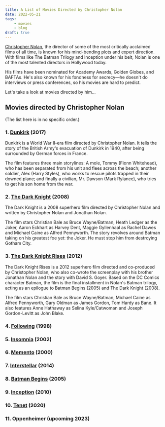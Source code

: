 ```yaml
---
title: A List of Movies Directed by Christopher Nolan
date: 2022-05-21
tags:
    - movies
    - blog
draft: true
---
```


[Christopher Nolan](/about/), the director of some of the most critically acclaimed films of all time, is known for his mind-bending plots and expert direction. With films like The Batman Trilogy and Inception under his belt, Nolan is one of the most talented directors in Hollywood today.

His films have been nominated for Academy Awards, Golden Globes, and BAFTAs. He's also known for his fondness for secrecy—he doesn't do interviews or press conferences, so his movies are hard to predict.

Let's take a look at movies directed by him...

## Movies directed by Christopher Nolan

(The list here is in no specific order.)

### 1. [Dunkirk](/posts/movie-dunkirk/) (2017)

Dunkirk is a World War II-era film directed by Christopher Nolan. It tells the story of the British Army's evacuation of Dunkirk in 1940, after being surrounded by German forces in France.

The film features three main storylines: A mole, Tommy (Fionn Whitehead), who has been separated from his unit and flees across the beach; another soldier, Alex (Harry Styles), who works to rescue pilots trapped in their downed plane; and finally a civilian, Mr. Dawson (Mark Rylance), who tries to get his son home from the war.

### 2. [The Dark Knight](/posts/movie-the-dark-knight/) (2008)

The Dark Knight is a 2008 superhero film directed by Christopher Nolan and written by Christopher Nolan and Jonathan Nolan.

The film stars Christian Bale as Bruce Wayne/Batman, Heath Ledger as the Joker, Aaron Eckhart as Harvey Dent, Maggie Gyllenhaal as Rachel Dawes and Michael Caine as Alfred Pennyworth. The story revolves around Batman taking on his greatest foe yet: the Joker. He must stop him from destroying Gotham City.

### 3. [The Dark Knight Rises](/posts/movie-the-dark-knight-rises/) (2012)

The Dark Knight Rises is a 2012 superhero film directed and co-produced by Christopher Nolan, who also co-wrote the screenplay with his brother Jonathan Nolan and the story with David S. Goyer. Based on the DC Comics character Batman, the film is the final installment in Nolan's Batman trilogy, acting as an epilogue to Batman Begins (2005) and The Dark Knight (2008).

The film stars Christian Bale as Bruce Wayne/Batman, Michael Caine as Alfred Pennyworth, Gary Oldman as James Gordon, Tom Hardy as Bane. It also features Anne Hathaway as Selina Kyle/Catwoman and Joseph Gordon-Levitt as John Blake.

### 4. [Following](/posts/movie-following/) (1998)

### 5. [Insomnia](/posts/movie-insomnia/) (2002)

### 6. [Memento](/posts/movie-memento/) (2000)

### 7. [Interstellar](/posts/movie-interstellar/) (2014)

### 8. [Batman Begins](/posts/movie-batman-begins/) (2005)

### 9. [Inception](/posts/movie-inception/) (2010)

### 10. [Tenet](/posts/movie-tenet/) (2020)

### 11. Oppenheimer (upcoming 2023)

